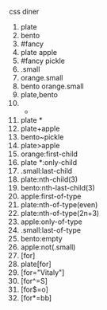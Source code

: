 css diner

1.  plate
2.  bento
3.  #fancy
4.  plate apple
5.  #fancy pickle
6.  .small
7.  orange.small
8.  bento orange.small
9.  plate,bento
10. *
11. plate *
12. plate+apple
13. bento~pickle
14. plate>apple
15. orange:first-child
16. plate *:only-child
17. .small:last-child
18. plate:nth-child(3)
19. bento:nth-last-child(3)
20. apple:first-of-type
21. plate:nth-of-type(even)
22. plate:nth-of-type(2n+3)
23. apple:only-of-type
24. .small:last-of-type
25. bento:empty
26. apple:not(.small)
27. [for]
28. plate[for]
29. [for="Vitaly"]
30. [for^=S]
31. [for$=o]
32. [for*=bb]